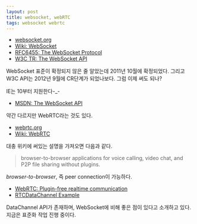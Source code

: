 ```yaml
---
layout: post
title: websocket, webRTC
tags: websocket webrtc
---
```


* [websocket.org](http://www.websocket.org/)
* [Wiki: WebSocket](http://en.wikipedia.org/wiki/WebSocket)
* [RFC6455: The WebSocket Protocol](http://tools.ietf.org/html/rfc6455)
* [W3C TR: The WebSocket API](http://www.w3.org/TR/websockets/)

WebSocket 표준이 확정되지 않은 줄 알았는데 2011년 10월에 확정되었다. 그리고 W3C API는 2012년 9월에 CR단계가 되었나보다. 그럼 이제 써도 되나?

IE는 10부터 지원한다-_-

* [MSDN: The WebSocket API](http://msdn.microsoft.com/en-us/library/ie/hh673567.aspx)


약간 다르지만 WebRTC라는 것도 있다.

* [webrtc.org](http://www.webrtc.org/)
* [Wiki: WebRTC](http://en.wikipedia.org/wiki/WebRTC)

대충 위키에 써있는 설명을 가져오면 다음과 같다.

> browser-to-browser applications for voice calling, video chat, and P2P file sharing without plugins.

*browser-to-browser*, 즉 peer connection이 가능하다.

* [WebRTC: Plugin-free realtime communication](http://io13webrtc.appspot.com/)
* [RTCDataChannel Example](http://www.simpl.info/rtcdatachannel/)

DataChannel API가 존재하며, WebSocket에 비해 좋은 점이 있다고 소개하고 있다. 지금은 표준화 작업 진행 중이다.